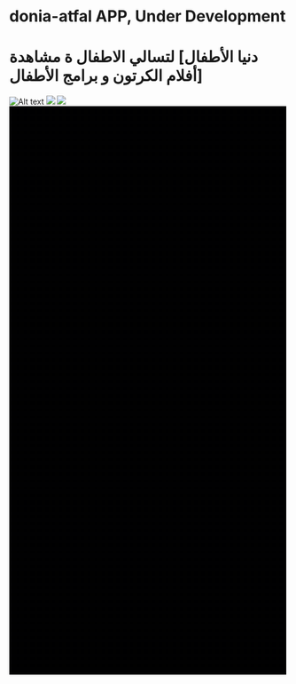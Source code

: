 # donia-atfal APP, Under Development
# دنيا الأطفال] لتسالي الاطفال ة مشاهدة أفلام الكرتون و برامج الأطفال]
![Alt text](cool-kids1.gif) ![](cool-kids2.gif) ![](cool-kids33.gif) ![](cool-kids4.gif)
